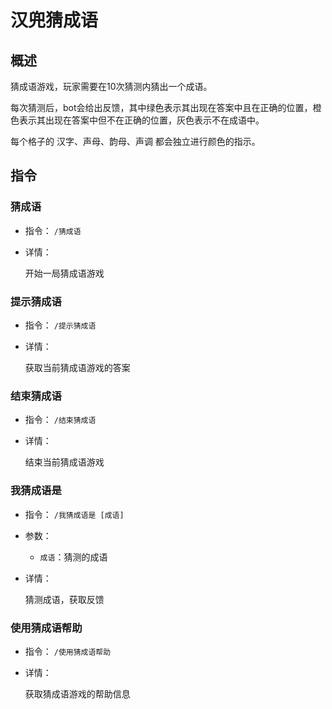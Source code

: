 # 汉兜猜成语

## 概述

猜成语游戏，玩家需要在10次猜测内猜出一个成语。

每次猜测后，bot会给出反馈，其中绿色表示其出现在答案中且在正确的位置，橙色表示其出现在答案中但不在正确的位置，灰色表示不在成语中。

每个格子的 汉字、声母、韵母、声调 都会独立进行颜色的指示。

## 指令

### 猜成语

- 指令： `/猜成语`

- 详情：

  开始一局猜成语游戏

### 提示猜成语

- 指令： `/提示猜成语`

- 详情：

  获取当前猜成语游戏的答案

### 结束猜成语

- 指令： `/结束猜成语`

- 详情：

  结束当前猜成语游戏

### 我猜成语是

- 指令： `/我猜成语是 [成语]`

- 参数：

  - `成语`：猜测的成语

- 详情：

  猜测成语，获取反馈

### 使用猜成语帮助

- 指令： `/使用猜成语帮助`

- 详情：

  获取猜成语游戏的帮助信息
